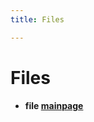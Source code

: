 ```yaml
---
title: Files

---
```


# Files




* **file [mainpage](/versioned_docs/version-31-Aug-2023/api-ref/api/Files/mainpage_8md.md#files-mainpage)** 





